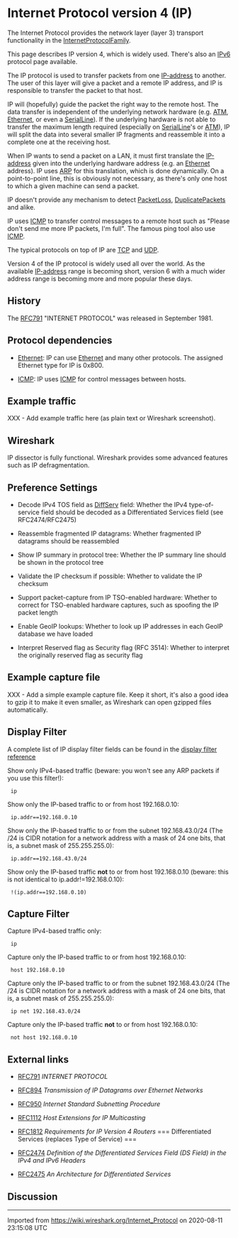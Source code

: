 # Internet Protocol version 4 (IP)

The Internet Protocol provides the network layer (layer 3) transport functionality in the [InternetProtocolFamily](/InternetProtocolFamily).

This page describes IP version 4, which is widely used. There's also an [IPv6](/IPv6) protocol page available.

The IP protocol is used to transfer packets from one [IP-address](/IP-address) to another. The user of this layer will give a packet and a remote IP address, and IP is responsible to transfer the packet to that host.

IP will (hopefully) guide the packet the right way to the remote host. The data transfer is independent of the underlying network hardware (e.g. [ATM](/ATM), [Ethernet](/Ethernet), or even a [SerialLine](/SerialLine)). If the underlying hardware is not able to transfer the maximum length required (especially on [SerialLine](/SerialLine)'s or [ATM](/ATM)), IP will split the data into several smaller IP fragments and reassemble it into a complete one at the receiving host.

When IP wants to send a packet on a LAN, it must first translate the [IP-address](/IP-address) given into the underlying hardware address (e.g. an [Ethernet](/Ethernet) address). IP uses [ARP](/ARP) for this translation, which is done dynamically. On a point-to-point line, this is obviously not necessary, as there's only one host to which a given machine can send a packet.

IP doesn't provide any mechanism to detect [PacketLoss](/PacketLoss), [DuplicatePackets](/DuplicatePackets) and alike.

IP uses [ICMP](/ICMP) to transfer control messages to a remote host such as "Please don't send me more IP packets, I'm full". The famous ping tool also use [ICMP](/ICMP).

The typical protocols on top of IP are [TCP](/TCP) and [UDP](/UDP).

Version 4 of the IP protocol is widely used all over the world. As the available [IP-address](/IP-address) range is becoming short, version 6 with a much wider address range is becoming more and more popular these days.

## History

The [RFC791](http://www.ietf.org/rfc/rfc791.txt) "INTERNET PROTOCOL" was released in September 1981.

## Protocol dependencies

  - [Ethernet](/Ethernet): IP can use [Ethernet](/Ethernet) and many other protocols. The assigned Ethernet type for IP is 0x800.

  - [ICMP](/ICMP): IP uses [ICMP](/ICMP) for control messages between hosts.

## Example traffic

XXX - Add example traffic here (as plain text or Wireshark screenshot).

## Wireshark

IP dissector is fully functional. Wireshark provides some advanced features such as IP defragmentation.

## Preference Settings

  - Decode IPv4 TOS field as [DiffServ](/DiffServ) field: Whether the IPv4 type-of-service field should be decoded as a Differentiated Services field (see RFC2474/RFC2475)

  - Reassemble fragmented IP datagrams: Whether fragmented IP datagrams should be reassembled

  - Show IP summary in protocol tree: Whether the IP summary line should be shown in the protocol tree

  - Validate the IP checksum if possible: Whether to validate the IP checksum

  - Support packet-capture from IP TSO-enabled hardware: Whether to correct for TSO-enabled hardware captures, such as spoofing the IP packet length

  - Enable GeoIP lookups: Whether to look up IP addresses in each GeoIP database we have loaded

  - Interpret Reserved flag as Security flag (RFC 3514): Whether to interpret the originally reserved flag as security flag

## Example capture file

XXX - Add a simple example capture file. Keep it short, it's also a good idea to gzip it to make it even smaller, as Wireshark can open gzipped files automatically.

## Display Filter

A complete list of IP display filter fields can be found in the [display filter reference](http://www.wireshark.org/docs/dfref/i/ip.html)

Show only IPv4-based traffic (beware: you won't see any ARP packets if you use this filter\!):

``` 
 ip 
```

Show only the IP-based traffic to or from host 192.168.0.10:

``` 
 ip.addr==192.168.0.10 
```

Show only the IP-based traffic to or from the subnet 192.168.43.0/24 (The /24 is CIDR notation for a network address with a mask of 24 one bits, that is, a subnet mask of 255.255.255.0):

``` 
 ip.addr==192.168.43.0/24 
```

Show only the IP-based traffic **not** to or from host 192.168.0.10 (beware: this is not identical to ip.addr\!=192.168.0.10):

``` 
 !(ip.addr==192.168.0.10) 
```

## Capture Filter

Capture IPv4-based traffic only:

``` 
 ip 
```

Capture only the IP-based traffic to or from host 192.168.0.10:

``` 
 host 192.168.0.10 
```

Capture only the IP-based traffic to or from the subnet 192.168.43.0/24 (The /24 is CIDR notation for a network address with a mask of 24 one bits, that is, a subnet mask of 255.255.255.0):

``` 
 ip net 192.168.43.0/24 
```

Capture only the IP-based traffic **not** to or from host 192.168.0.10:

``` 
 not host 192.168.0.10 
```

## External links

  - [RFC791](http://www.ietf.org/rfc/rfc791.txt) *INTERNET PROTOCOL*

  - [RFC894](http://www.ietf.org/rfc/rfc894.txt) *Transmission of IP Datagrams over Ethernet Networks*

  - [RFC950](http://www.ietf.org/rfc/rfc950.txt) *Internet Standard Subnetting Procedure*

  - [RFC1112](http://www.ietf.org/rfc/rfc1112.txt) *Host Extensions for IP Multicasting*

  - [RFC1812](http://www.ietf.org/rfc/rfc1812.txt) *Requirements for IP Version 4 Routers* === Differentiated Services (replaces Type of Service) ===

  - [RFC2474](http://www.ietf.org/rfc/rfc2474.txt) *Definition of the Differentiated Services Field (DS Field) in the IPv4 and IPv6 Headers*

  - [RFC2475](http://www.ietf.org/rfc/rfc2475.txt) *An Architecture for Differentiated Services*

## Discussion

---

Imported from https://wiki.wireshark.org/Internet_Protocol on 2020-08-11 23:15:08 UTC
